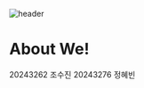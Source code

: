 ![header](https://capsule-render.vercel.app/api?type=transparent&color=black&height=100&section=header&text=AI:ON)

<h1>About We!</h1>
20243262 조수진 20243276 정혜빈
